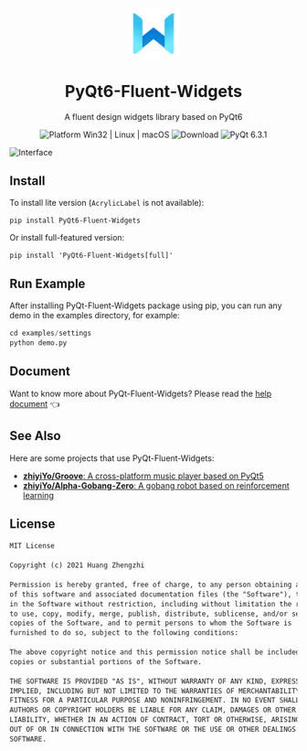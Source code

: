 <p align="center">
  <img width="18%" align="center" src="https://raw.githubusercontent.com/zhiyiYo/PyQt-Fluent-Widgets/PyQt6/docs/source/_static/logo.png" alt="logo">
</p>
  <h1 align="center">
  PyQt6-Fluent-Widgets
</h1>
<p align="center">
  A fluent design widgets library based on PyQt6
</p>

<p align="center">
  <a style="text-decoration:none">
    <img src="https://img.shields.io/badge/Platform-Win32%20|%20Linux%20|%20macOS-blue?color=#4ec820" alt="Platform Win32 | Linux | macOS"/>
  </a>

  <a style="text-decoration:none">
    <img src="https://static.pepy.tech/personalized-badge/pyqt6-fluent-widgets?period=total&units=international_system&left_color=grey&right_color=brightgreen&left_text=Downloads" alt="Download"/>
  </a>

  <a style="text-decoration:none">
    <img src="https://img.shields.io/badge/PyQt-6.3.1-blue?color=#4ec820" alt="PyQt 6.3.1"/>
  </a>
</p>

![Interface](https://raw.githubusercontent.com/zhiyiYo/PyQt-Fluent-Widgets/PyQt6/docs/source/_static/Interface.png)


## Install
To install lite version (`AcrylicLabel` is not available):
```shell
pip install PyQt6-Fluent-Widgets
```
Or install full-featured version:
```shell
pip install 'PyQt6-Fluent-Widgets[full]'
```

## Run Example
After installing PyQt-Fluent-Widgets package using pip, you can run any demo in the examples directory, for example:
```python
cd examples/settings
python demo.py
```

## Document
Want to know more about PyQt-Fluent-Widgets? Please read the [help document](https://pyqt-fluent-widgets.readthedocs.io/) 👈


## See Also
Here are some projects that use PyQt-Fluent-Widgets:
* [**zhiyiYo/Groove**: A cross-platform music player based on PyQt5](https://github.com/zhiyiYo/Groove)
* [**zhiyiYo/Alpha-Gobang-Zero**: A gobang robot based on reinforcement learning](https://github.com/zhiyiYo/Alpha-Gobang-Zero)


## License
```txt
MIT License

Copyright (c) 2021 Huang Zhengzhi

Permission is hereby granted, free of charge, to any person obtaining a copy
of this software and associated documentation files (the "Software"), to deal
in the Software without restriction, including without limitation the rights
to use, copy, modify, merge, publish, distribute, sublicense, and/or sell
copies of the Software, and to permit persons to whom the Software is
furnished to do so, subject to the following conditions:

The above copyright notice and this permission notice shall be included in all
copies or substantial portions of the Software.

THE SOFTWARE IS PROVIDED "AS IS", WITHOUT WARRANTY OF ANY KIND, EXPRESS OR
IMPLIED, INCLUDING BUT NOT LIMITED TO THE WARRANTIES OF MERCHANTABILITY,
FITNESS FOR A PARTICULAR PURPOSE AND NONINFRINGEMENT. IN NO EVENT SHALL THE
AUTHORS OR COPYRIGHT HOLDERS BE LIABLE FOR ANY CLAIM, DAMAGES OR OTHER
LIABILITY, WHETHER IN AN ACTION OF CONTRACT, TORT OR OTHERWISE, ARISING FROM,
OUT OF OR IN CONNECTION WITH THE SOFTWARE OR THE USE OR OTHER DEALINGS IN THE
SOFTWARE.
```
